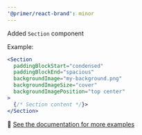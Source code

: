 ```yaml
---
'@primer/react-brand': minor
---
```


Added `Section` component

Example:

```jsx
<Section
  paddingBlockStart="condensed"
  paddingBlockEnd="spacious"
  backgroundImage="my-background.png"
  backgroundImageSize="cover"
  backgroundImagePosition="top center"
>
  {/* Section content */}>
</Section>
```

🔗 [See the documentation for more examples](https://primer.style/brand/components/Section)

